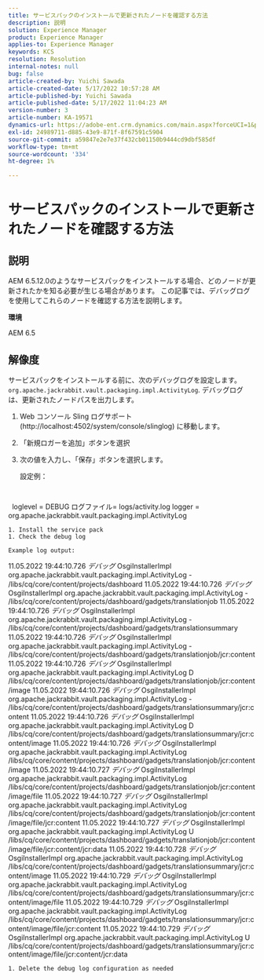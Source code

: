 ```yaml
---
title: サービスパックのインストールで更新されたノードを確認する方法
description: 説明
solution: Experience Manager
product: Experience Manager
applies-to: Experience Manager
keywords: KCS
resolution: Resolution
internal-notes: null
bug: false
article-created-by: Yuichi Sawada
article-created-date: 5/17/2022 10:57:28 AM
article-published-by: Yuichi Sawada
article-published-date: 5/17/2022 11:04:23 AM
version-number: 3
article-number: KA-19571
dynamics-url: https://adobe-ent.crm.dynamics.com/main.aspx?forceUCI=1&pagetype=entityrecord&etn=knowledgearticle&id=083bd723-d0d5-ec11-a7b5-000d3a37750e
exl-id: 24989711-d885-43e9-871f-8f67591c5904
source-git-commit: a59847e2e7e37f432cb01150b9444cd9dbf585df
workflow-type: tm+mt
source-wordcount: '334'
ht-degree: 1%

---
```


# サービスパックのインストールで更新されたノードを確認する方法

## 説明

AEM 6.5.12.0のようなサービスパックをインストールする場合、どのノードが更新されたかを知る必要が生じる場合があります。 この記事では、デバッグログを使用してこれらのノードを確認する方法を説明します。

<b>環境</b>

AEM 6.5

## 解像度

サービスパックをインストールする前に、次のデバッグログを設定します。 `org.apache.jackrabbit.vault.packaging.impl.ActivityLog`. デバッグログは、更新されたノードパスを出力します。

1. Web コンソール Sling ログサポート (http://localhost:4502/system/console/slinglog) に移動します。
1. 「新規ロガーを追加」ボタンを選択
1. 次の値を入力し、「保存」ボタンを選択します。

   設定例：

   ```
   
   
  loglevel = DEBUG ログファイル= logs/activity.log logger = org.apache.jackrabbit.vault.packaging.impl.ActivityLog

```
1. Install the service pack
1. Check the debug log

Example log output:
```
11.05.2022 19:44:10.726 *デバッグ* OsgiInstallerImpl org.apache.jackrabbit.vault.packaging.impl.ActivityLog - /libs/cq/core/content/projects/dashboard 11.05.2022 19:44:10.726 *デバッグ* OsgiInstallerImpl org.apache.jackrabbit.vault.packaging.impl.ActivityLog - /libs/cq/core/content/projects/dashboard/gadgets/translationjob 11.05.2022 19:44:10.726 *デバッグ* OsgiInstallerImpl org.apache.jackrabbit.vault.packaging.impl.ActivityLog - /libs/cq/core/content/projects/dashboard/gadgets/translationsummary 11.05.2022 19:44:10.726 *デバッグ* OsgiInstallerImpl org.apache.jackrabbit.vault.packaging.impl.ActivityLog - /libs/cq/core/content/projects/dashboard/gadgets/translationjob/jcr:content 11.05.2022 19:44:10.726 *デバッグ* OsgiInstallerImpl org.apache.jackrabbit.vault.packaging.impl.ActivityLog D /libs/cq/core/content/projects/dashboard/gadgets/translationjob/jcr:content/image 11.05.2022 19:44:10.726 *デバッグ* OsgiInstallerImpl org.apache.jackrabbit.vault.packaging.impl.ActivityLog - /libs/cq/core/content/projects/dashboard/gadgets/translationsummary/jcr:content 11.05.2022 19:44:10.726 *デバッグ* OsgiInstallerImpl org.apache.jackrabbit.vault.packaging.impl.ActivityLog D /libs/cq/core/content/projects/dashboard/gadgets/translationsummary/jcr:content/image 11.05.2022 19:44:10.726 *デバッグ* OsgiInstallerImpl org.apache.jackrabbit.vault.packaging.impl.ActivityLog /libs/cq/core/content/projects/dashboard/gadgets/translationjob/jcr:content/image 11.05.2022 19:44:10.727 *デバッグ* OsgiInstallerImpl org.apache.jackrabbit.vault.packaging.impl.ActivityLog /libs/cq/core/content/projects/dashboard/gadgets/translationjob/jcr:content/image/file 11.05.2022 19:44:10.727 *デバッグ* OsgiInstallerImpl org.apache.jackrabbit.vault.packaging.impl.ActivityLog /libs/cq/core/content/projects/dashboard/gadgets/translationjob/jcr:content/image/file/jcr:content 11.05.2022 19:44:10.727 *デバッグ* OsgiInstallerImpl org.apache.jackrabbit.vault.packaging.impl.ActivityLog U /libs/cq/core/content/projects/dashboard/gadgets/translationjob/jcr:content/image/file/jcr:content/jcr:data 11.05.2022 19:44:10.728 *デバッグ* OsgiInstallerImpl org.apache.jackrabbit.vault.packaging.impl.ActivityLog /libs/cq/core/content/projects/dashboard/gadgets/translationsummary/jcr:content/image 11.05.2022 19:44:10.729 *デバッグ* OsgiInstallerImpl org.apache.jackrabbit.vault.packaging.impl.ActivityLog /libs/cq/core/content/projects/dashboard/gadgets/translationsummary/jcr:content/image/file 11.05.2022 19:44:10.729 *デバッグ* OsgiInstallerImpl org.apache.jackrabbit.vault.packaging.impl.ActivityLog /libs/cq/core/content/projects/dashboard/gadgets/translationsummary/jcr:content/image/file/jcr:content 11.05.2022 19:44:10.729 *デバッグ* OsgiInstallerImpl org.apache.jackrabbit.vault.packaging.impl.ActivityLog U /libs/cq/core/content/projects/dashboard/gadgets/translationsummary/jcr:content/image/file/jcr:content/jcr:data

```
1. Delete the debug log configuration as needed

